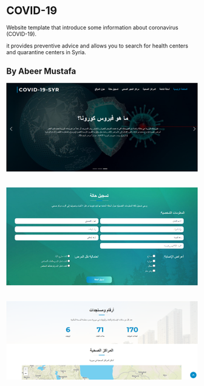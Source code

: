 # COVID-19

Website template that introduce some information about coronavirus (COVID-19).

it provides preventive advice and allows you to search for health centers and quarantine centers in Syria.

## By Abeer Mustafa
![COVID-19](screenshots/home.png)
#
![COVID-19](screenshots/register.png)
#
![COVID-19](screenshots/new.png)
